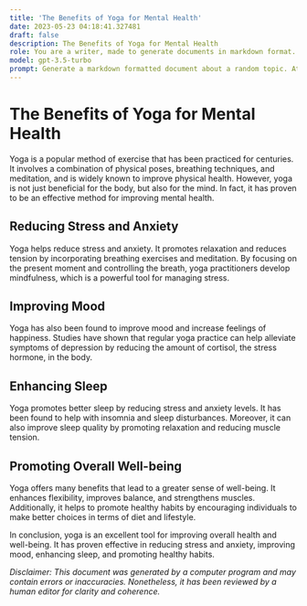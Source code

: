 ```yaml
---
title: 'The Benefits of Yoga for Mental Health'
date: 2023-05-23 04:18:41.327481
draft: false
description: The Benefits of Yoga for Mental Health
role: You are a writer, made to generate documents in markdown format. It is very important that all of the documents you generate are in valid markdown format.
model: gpt-3.5-turbo
prompt: Generate a markdown formatted document about a random topic. At the bottom, include a disclaimer explaining that the document was generated by you. The first line of the document should be the title. Make sure that the entire document is in proper markdown format, using a mix of various tags to make the document visually appealing.
---
```


# The Benefits of Yoga for Mental Health 

Yoga is a popular method of exercise that has been practiced for centuries. It involves a combination of physical poses, breathing techniques, and meditation, and is widely known to improve physical health. However, yoga is not just beneficial for the body, but also for the mind. In fact, it has proven to be an effective method for improving mental health. 

## Reducing Stress and Anxiety 

Yoga helps reduce stress and anxiety. It promotes relaxation and reduces tension by incorporating breathing exercises and meditation. By focusing on the present moment and controlling the breath, yoga practitioners develop mindfulness, which is a powerful tool for managing stress. 

## Improving Mood 

Yoga has also been found to improve mood and increase feelings of happiness. Studies have shown that regular yoga practice can help alleviate symptoms of depression by reducing the amount of cortisol, the stress hormone, in the body. 

## Enhancing Sleep 

Yoga promotes better sleep by reducing stress and anxiety levels. It has been found to help with insomnia and sleep disturbances. Moreover, it can also improve sleep quality by promoting relaxation and reducing muscle tension. 

## Promoting Overall Well-being 

Yoga offers many benefits that lead to a greater sense of well-being. It enhances flexibility, improves balance, and strengthens muscles. Additionally, it helps to promote healthy habits by encouraging individuals to make better choices in terms of diet and lifestyle. 

In conclusion, yoga is an excellent tool for improving overall health and well-being. It has proven effective in reducing stress and anxiety, improving mood, enhancing sleep, and promoting healthy habits. 

*Disclaimer: This document was generated by a computer program and may contain errors or inaccuracies. Nonetheless, it has been reviewed by a human editor for clarity and coherence.*